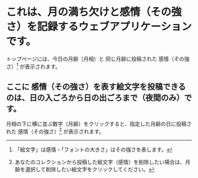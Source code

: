 # これは、月の満ち欠けと感情（その強さ）を記録するウェブアプリケーションです。
トップページには、今日の月齢（月相）と 同じ月齢に投稿された 感情（その強さ）[^1] が表示されます。
[^1]:「絵文字」は感情・「フォントの大きさ」はその強さを表します。

## ここに 感情（その強さ）を表す絵文字を投稿できるのは、日の入ごろから日の出ごろまで（夜間のみ）です。
月相の下に横に並ぶ数字（月齢）をクリックすると、指定した月齢の日に投稿された 感情（その強さ）[^2] が表示されます。
[^2]:あなたのコレクションから投稿した絵文字（感情）を削除したい場合は、月齢を選択して削除したい絵文字をクリックしてください。
